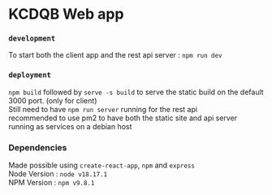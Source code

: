 # KCDQB Web app

### `development`
To start both the client app and the rest api server : `npm run dev`

### `deployment`
`npm build` followed by `serve -s build` to serve the static build on the default 3000 port. (only for client)  
Still need to have `npm run server` running for the rest api  
recommended to use pm2 to have both the static site and api server running as services on a debian host

### Dependencies  
Made possible using `create-react-app`, `npm` and `express`  
Node Version    : `node v18.17.1`  
NPM Version     : `npm v9.8.1`